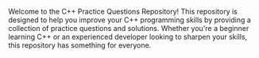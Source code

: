Welcome to the C++ Practice Questions Repository! This repository is designed to help you improve your C++ programming skills by providing a collection of practice questions and solutions. Whether you're a beginner learning C++ or an experienced developer looking to sharpen your skills, this repository has something for everyone.
